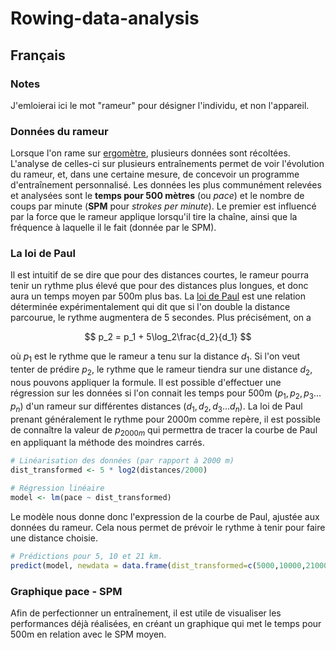 # Rowing-data-analysis

## Français
### Notes

J'emloierai ici le mot "rameur" pour désigner l'individu, et non l'appareil.

### Données du rameur

Lorsque l'on rame sur [ergomètre](https://fr.wikipedia.org/wiki/Ergom%C3%A8tre), plusieurs données sont récoltées. L'analyse de celles-ci sur plusieurs entraînements permet de voir l'évolution du rameur, et, dans une certaine mesure, de concevoir un programme d'entraînement personnalisé. Les données les plus communément relevées et analysées sont le <b>temps pour 500 mètres</b> (ou <i>pace</i>) et le nombre de coups par minute (<b>SPM</b> pour <i>strokes per minute</i>). Le premier est influencé par la force que le rameur applique lorsqu'il tire la chaîne, ainsi que la fréquence à laquelle il le fait (donnée par le SPM). 


### La loi de Paul
Il est intuitif de se dire que pour des distances courtes, le rameur pourra tenir un rythme plus élevé que pour des distances plus longues, et donc aura un temps moyen par 500m plus bas. La [loi de Paul](https://paulergs.weebly.com/blog/a-quick-explainer-on-pauls-law) est une relation déterminée expérimentalement qui dit que si l'on double la distance parcourue, le rythme augmentera de 5 secondes. Plus précisément, on a 

$$
p_2 = p_1 + 5\log_2\frac{d_2}{d_1} 
$$

où $p_1$ est le rythme que le rameur a tenu sur la distance $d_1$. Si l'on veut tenter de prédire $p_2$, le rythme que le rameur tiendra sur une distance $d_2$, nous pouvons appliquer la formule. Il est possible d'effectuer une régression sur les données si l'on connait les temps pour 500m $(p_1,p_2,p_3\dots p_n)$ d'un rameur sur différentes distances $(d_1,d_2,d_3\dots d_n)$.  La loi de Paul prenant généralement le rythme pour 2000m comme repère, il est possible de connaître la valeur de $p_{2000m}$ qui permettra de tracer la courbe de Paul en appliquant la méthode des moindres carrés. 

```r
# Linéarisation des données (par rapport à 2000 m)
dist_transformed <- 5 * log2(distances/2000)

# Régression linéaire
model <- lm(pace ~ dist_transformed)
```

Le modèle nous donne donc l'expression de la courbe de Paul, ajustée aux données du rameur. Cela nous permet de prévoir le rythme à tenir pour faire une distance choisie.

```r
# Prédictions pour 5, 10 et 21 km. 
predict(model, newdata = data.frame(dist_transformed=c(5000,10000,21000)))
```

### Graphique pace - SPM

Afin de perfectionner un entraînement, il est utile de visualiser les performances déjà réalisées, en créant un graphique qui met le temps pour 500m en relation avec le SPM moyen.